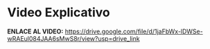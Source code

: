 # Video Explicativo
**ENLACE AL VIDEO:** https://drive.google.com/file/d/1jaFbWx-lDWSe-wRAEul084JAA6sMwS8r/view?usp=drive_link
